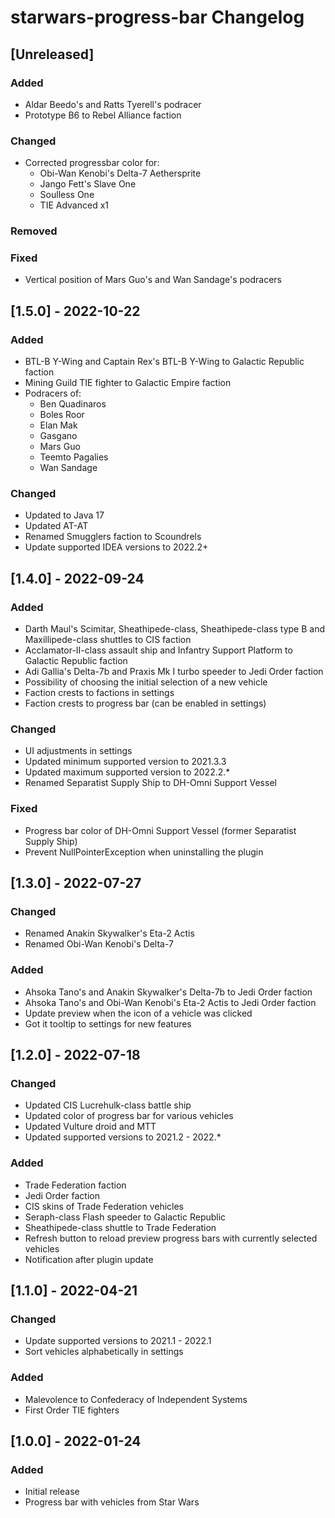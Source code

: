 <!-- Keep a Changelog guide -> https://keepachangelog.com -->

# starwars-progress-bar Changelog

## [Unreleased]
### Added
- Aldar Beedo's and Ratts Tyerell's podracer
- Prototype B6 to Rebel Alliance faction

### Changed
- Corrected progressbar color for:
  - Obi-Wan Kenobi's Delta-7 Aethersprite
  - Jango Fett's Slave One
  - Soulless One
  - TIE Advanced x1

### Removed

### Fixed
- Vertical position of Mars Guo's and Wan Sandage's podracers

## [1.5.0] - 2022-10-22
### Added
- BTL-B Y-Wing and Captain Rex's BTL-B Y-Wing to Galactic Republic faction
- Mining Guild TIE fighter to Galactic Empire faction
- Podracers of:
  - Ben Quadinaros
  - Boles Roor
  - Elan Mak
  - Gasgano
  - Mars Guo
  - Teemto Pagalies
  - Wan Sandage

### Changed
- Updated to Java 17
- Updated AT-AT
- Renamed Smugglers faction to Scoundrels
- Update supported IDEA versions to 2022.2+

## [1.4.0] - 2022-09-24
### Added
- Darth Maul's Scimitar, Sheathipede-class, Sheathipede-class type B and Maxillipede-class shuttles to CIS faction
- Acclamator-II-class assault ship and Infantry Support Platform to Galactic Republic faction
- Adi Gallia's Delta-7b and Praxis Mk I turbo speeder to Jedi Order faction
- Possibility of choosing the initial selection of a new vehicle
- Faction crests to factions in settings
- Faction crests to progress bar (can be enabled in settings)

### Changed
- UI adjustments in settings
- Updated minimum supported version to 2021.3.3
- Updated maximum supported version to 2022.2.*
- Renamed Separatist Supply Ship to DH-Omni Support Vessel

### Fixed
- Progress bar color of DH-Omni Support Vessel (former Separatist Supply Ship)
- Prevent NullPointerException when uninstalling the plugin

## [1.3.0] - 2022-07-27
### Changed
- Renamed Anakin Skywalker's Eta-2 Actis
- Renamed Obi-Wan Kenobi's Delta-7

### Added
- Ahsoka Tano's and Anakin Skywalker's Delta-7b to Jedi Order faction
- Ahsoka Tano's and Obi-Wan Kenobi's Eta-2 Actis to Jedi Order faction
- Update preview when the icon of a vehicle was clicked
- Got it tooltip to settings for new features

## [1.2.0] - 2022-07-18
### Changed
- Updated CIS Lucrehulk-class battle ship
- Updated color of progress bar for various vehicles
- Updated Vulture droid and MTT
- Updated supported versions to 2021.2 - 2022.*

### Added
- Trade Federation faction
- Jedi Order faction
- CIS skins of Trade Federation vehicles
- Seraph-class Flash speeder to Galactic Republic
- Sheathipede-class shuttle to Trade Federation
- Refresh button to reload preview progress bars with currently selected vehicles
- Notification after plugin update

## [1.1.0] - 2022-04-21
### Changed
- Update supported versions to 2021.1 - 2022.1
- Sort vehicles alphabetically in settings

### Added
- Malevolence to Confederacy of Independent Systems
- First Order TIE fighters

## [1.0.0] - 2022-01-24
### Added
- Initial release
- Progress bar with vehicles from Star Wars
